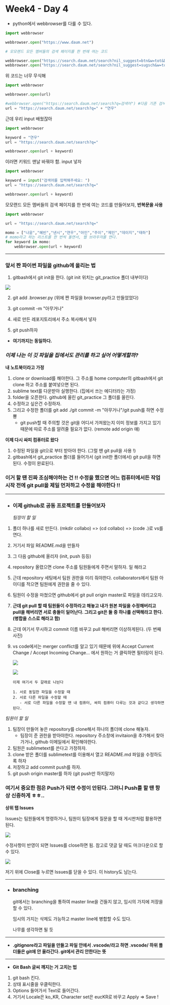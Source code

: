 # Week4 - Day 4

- python에서 webbrowser를 다룰 수 있다.

```python
import webbrowser

webbrowser.open("https://www.daum.net")

# 모모랜드 모든 멤버들의 검색 페이지를 한 번에 여는 코드

webbrowser.open("https://search.daum.net/search?nil_suggest=btn&w=tot&DA=SBC&q=%EB%AA%A8%EB%AA%A8%EB%9E%9C%EB%93%9C+%EC%97%B0%EC%9A%B0") #모모랜드 연우 검색결과
webbrowser.open("https://search.daum.net/search?nil_suggest=sugsch&w=tot&DA=GIQ&sq=%EB%AA%A8%EB%AA%A8%EB%9E%9C%EB%93%9C+%EB%82%B8%EC%8B%9C&o=1&sugo=15&q=%EB%AA%A8%EB%AA%A8%EB%9E%9C%EB%93%9C+%EB%82%B8%EC%8B%9C") #모모랜드 낸시 검색결과
```

위 코드는 너무 무식해

```python
import webbrowser

webbrowser.open(url)

#webbrowser.open("https://search.daum.net/search?q=검색어") #다음 기존 검색 url
url = "https://search.daum.net/search?q=" + "연우"
```

근데 우리 input 배웠잖아

``` python
import webbrowser

keyword = "연우"
url = "https://search.daum.net/search?q="

webbrowser.open(url + keyword)
```

이러면 키워드 맨날 바꿔야 함. input 넣자

```python
import webbrowser

keyword = input("검색어를 입력해주세요: ")
url = "https://search.daum.net/search?q="

webbrowser.open(url + keyword)
```

모모랜드 모든 멤버들의 검색 페이지를 한 번에 여는 코드를 만들어보쟈, **반복문을 사용**

```python
import webbrowser

url = "https://search.daum.net/search?q="

momo = ["나윤","혜빈","낸시","연우","아인","주이","제인","데이지","태하"]
# momo라고 하는 리스트를 한 번씩 돌면서, 웹 브라우저를 연다.
for keyword in momo:
    webbrowser.open(url + keyword)
```

------

### 앞서 짠 파이썬 파일을 github에 올리는 법

1. gitbash에서 git init을 한다. (git init 위치는 git_practice 폴더 내부이다)

![](image/1.png)

2. git add .browser.py (위에 짠 파일을 browser.py라고 만들었었다)

3. git commit -m "아무거나"

4. 새로 만든 레포지토리에서 주소 복사해서 넣자

5. git push하자

- **여기까지는 동일하다.**

### *이제 나는 이 깃 파일을 집에서도 관리를 하고 싶어 어떻게할까?*

**내 노트북이라고 가정**

1. clone or download를 해야한다. 그 주소를 home computer의 gitbash에서 git clone 하고 주소를 붙여넣으면 된다.
2. sublime text를 다운받아 실행한다. (집에서 쓰는 에디터라는 가정)
3. folder을 오픈한다. github에 올린 git_practice 그 폴더를 올린다.
4. 수정하고 싶은건 수정하자.
5. 그리고 수정한 폴더를 git add ./git commit -m "아무거나"/git push를 하면 수정 뿅
   - git push할 때 주의할 것은 git을 어디서 가져왔는지 이미 정보를 가지고 있기 때문에 따로 주소를 알려줄 필요가 없다. (remote add origin 얘)

**이제 다시 싸피 컴퓨터로 왔다**

1. 수정된 파일을 git으로 부터 받아야 한다. (그럴 땐 git pull을 사용 !)
2. gitbash에서 git_practice 폴더를 들어가서 (git init한 폴더에서) git pull을 하면 된다. 수정이 완료된다.



### 이거 할 땐 진짜 조심해야하는 건 !! 수정을 했으면 어느 컴퓨터에서든 작업시작 전에 git pull을 제일 먼저하고 수정을 해야한다 !!

-----

- ### 이제 github로 공동 프로젝트를 만들어보자

  *팀장이 할 일*

1. 폴더 하나를 새로 만든다. (mkdir collabo) => (cd collabo) => (code .)로 vs를 연다.

2. 거기서 파일 README.md을 만들자

3. 그 다음 github에 올리자 (init, push 등등)

4. repository 올렸으면 clone 주소를 팀원들에게 주면서 말하자. 일 해라고

5. 근데 repository 세팅에서 팀원 권한을 미리 줘야한다. collaborators에서 팀원 아이디를 적으면 팀원에게 권한을 줄 수 있다.

6. 팀원이 수정을 마쳤으면 github에서 git pull origin master로 파일을 데리고오자.

7. **근데 git pull 할 때 팀원들이 수정하라고 해놓고 내가 원본 파일을 수정해버리고 pull을 해버리면 서로 충돌이 일어난다. 그리고 git은 둘 중 하나를 선택해라고 한다. (병합을 스스로 해라고 함)**

8. 근데 여기서 무시하고 commit 이름 바꾸고 pull 해버리면 이상하게된다. (두 번째 사진)

9. vs code에서는 merger conflict를 알고 있기 때문에 위에 Accept Current Change / Accept Incoming Change... 에서 원하는 거 클릭하면 필터링이 된다.

   ![](image/4.png)

   ![](image/5.png)



   ```
   이제 여기서 두 갈래로 나뉜다
   
   1. 서로 동일한 파일을 수정할 때
   2. 서로 다른 파일을 수정할 때
      - 서로 다른 파일을 수정할 땐 내 컴퓨터, 싸피 컴퓨터 다루는 것과 같다고 생각하면된다.
   ```

*팀원이 할 일*

1. 팀장이 만들어 놓은 repository를 clone해서 하나의 폴더에 clone 해놓자.
   - 팀장이 준 권한을 받아야한다. repository 주소창에 invitaion을 추가해서 찾아가거나, github 이메일에서 확인해야한다.
2. 팀원은 sublimetext를 쓴다고 가정하자.
3. clone 받은 폴더를 sublimetext를 이용해서 열고 README.md 파일을 수정하도록 하자
4. 저장하고 add commit push를 하자.
5. git push origin master를 하자 (git push만 하지말자)



### 여기서 중요한 점은 Push가 되면 수정이 안된다. 그러니 Push를 할 땐 항상 신중하게 ㅎㅎ..



**상위 탭 Issues**

Issues는 팀원들에게 명령하거나, 팀원이 팀장에게 질문을 할 때 게시판처럼 활용하면 된다.

![](image/2.png)

수정사항이 반영이 되면 Issues를 close하면 됨. 참고로 댓글 달 때도 마크다운으로 할 수 있다.

![](image/3.png)

저기 위에 Close를 누르면 Issues를 닫을 수 있다. 이 history도 남는다.

---

- ### branching

  git에서는 branching을 통하여 master line을 건들지 않고, 임시의 가지에 저장을 할 수 있다.

  임시의 가지는 삭제도 가능하고 master line에 병합할 수도 있다.

  나무를 생각하면 될 듯

-----------------

- **.gitignore라고 파일을 만들고 파일 안에서 .vscode/라고 하면 .vscode/ 하위 폴더들은 git에 안 올라간다. git에서 관리 안한다는 뜻**

---------------

- **Git Bash 글씨 깨지는 거 고치는 법** 

1. git bash 킨다.
2. 상태 표시줄을 우클릭한다.
3. Options 들어가서 Text로 들어간다.
4. 거기서 Locale은 ko_KR, Character set은 eucKR로 바꾸고 Apply => Save !